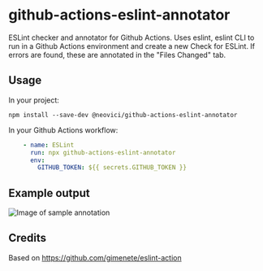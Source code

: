 # github-actions-eslint-annotator
ESLint checker and annotator for Github Actions.
Uses eslint, eslint CLI to run in a Github Actions environment and create a new Check for ESLint.
If errors are found, these are annotated in the "Files Changed" tab.

## Usage

In your project:

`npm install --save-dev @neovici/github-actions-eslint-annotator`

In your Github Actions workflow:

```yaml
    - name: ESLint
      run: npx github-actions-eslint-annotator
      env:
        GITHUB_TOKEN: ${{ secrets.GITHUB_TOKEN }}
```

## Example output

![Image of sample annotation](https://user-images.githubusercontent.com/960553/64773010-e5718480-d551-11e9-8bea-fd41d97d8aad.png)

## Credits

Based on https://github.com/gimenete/eslint-action
